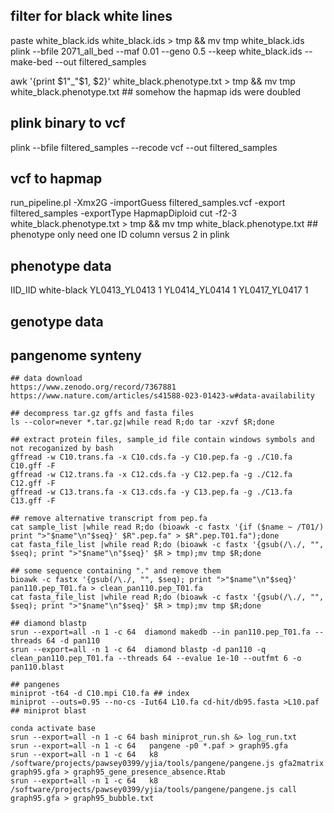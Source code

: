## filter for black white lines
paste white_black.ids white_black.ids  > tmp && mv tmp white_black.ids
plink --bfile 2071_all_bed --maf 0.01 --geno 0.5 --keep white_black.ids --make-bed --out filtered_samples

awk '{print $1"_"$1, $2}' white_black.phenotype.txt > tmp && mv tmp white_black.phenotype.txt ## somehow the hapmap ids were doubled

## plink binary to vcf
plink --bfile filtered_samples --recode vcf --out filtered_samples
## vcf to hapmap
run_pipeline.pl -Xmx2G -importGuess filtered_samples.vcf -export filtered_samples -exportType HapmapDiploid
cut -f2-3 white_black.phenotype.txt > tmp && mv tmp white_black.phenotype.txt ## phenotype only need one ID column versus 2 in plink

## phenotype data
IID_IID white-black
YL0413_YL0413 1
YL0414_YL0414 1
YL0417_YL0417 1

## genotype data

## pangenome synteny
```
## data download
https://www.zenodo.org/record/7367881
https://www.nature.com/articles/s41588-023-01423-w#data-availability

## decompress tar.gz gffs and fasta files
ls --color=never *.tar.gz|while read R;do tar -xzvf $R;done

## extract protein files, sample_id file contain windows symbols and not recoganized by bash
gffread -w C10.trans.fa -x C10.cds.fa -y C10.pep.fa -g ./C10.fa C10.gff -F
gffread -w C12.trans.fa -x C12.cds.fa -y C12.pep.fa -g ./C12.fa C12.gff -F
gffread -w C13.trans.fa -x C13.cds.fa -y C13.pep.fa -g ./C13.fa C13.gff -F

## remove alternative transcript from pep.fa
cat sample_list |while read R;do (bioawk -c fastx '{if ($name ~ /T01/) print ">"$name"\n"$seq}' $R".pep.fa" > $R".pep.T01.fa");done
cat fasta_file_list |while read R;do (bioawk -c fastx '{gsub(/\./, "", $seq); print ">"$name"\n"$seq}' $R > tmp);mv tmp $R;done

## some sequence containing "." and remove them
bioawk -c fastx '{gsub(/\./, "", $seq); print ">"$name"\n"$seq}' pan110.pep_T01.fa > clean_pan110.pep_T01.fa
cat fasta_file_list |while read R;do (bioawk -c fastx '{gsub(/\./, "", $seq); print ">"$name"\n"$seq}' $R > tmp);mv tmp $R;done

## diamond blastp
srun --export=all -n 1 -c 64  diamond makedb --in pan110.pep_T01.fa --threads 64 -d pan110
srun --export=all -n 1 -c 64  diamond blastp -d pan110 -q clean_pan110.pep_T01.fa --threads 64 --evalue 1e-10 --outfmt 6 -o pan110.blast

## pangenes
miniprot -t64 -d C10.mpi C10.fa ## index
miniprot --outs=0.95 --no-cs -Iut64 L10.fa cd-hit/db95.fasta >L10.paf ## miniprot blast

conda activate base
srun --export=all -n 1 -c 64 bash miniprot_run.sh &> log_run.txt
srun --export=all -n 1 -c 64   pangene -p0 *.paf > graph95.gfa
srun --export=all -n 1 -c 64   k8 /software/projects/pawsey0399/yjia/tools/pangene/pangene.js gfa2matrix graph95.gfa > graph95_gene_presence_absence.Rtab
srun --export=all -n 1 -c 64   k8 /software/projects/pawsey0399/yjia/tools/pangene/pangene.js call graph95.gfa > graph95_bubble.txt
```
